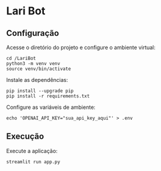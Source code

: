 # Lari Bot

## Configuração

Acesse o diretório do projeto e configure o ambiente virtual:
```
cd /LariBot
python3 -m venv venv
source venv/bin/activate
```

Instale as dependências:
```
pip install --upgrade pip
pip install -r requirements.txt
```

Configure as variáveis de ambiente:
```
echo 'OPENAI_API_KEY="sua_api_key_aqui"' > .env
```

## Execução

Execute a aplicação:
```
streamlit run app.py
```
